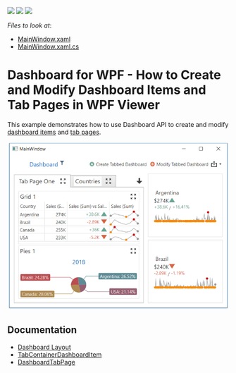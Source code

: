 <!-- default badges list -->
![](https://img.shields.io/endpoint?url=https://codecentral.devexpress.com/api/v1/VersionRange/149106909/22.2.2%2B)
[![](https://img.shields.io/badge/Open_in_DevExpress_Support_Center-FF7200?style=flat-square&logo=DevExpress&logoColor=white)](https://supportcenter.devexpress.com/ticket/details/T830518)
[![](https://img.shields.io/badge/📖_How_to_use_DevExpress_Examples-e9f6fc?style=flat-square)](https://docs.devexpress.com/GeneralInformation/403183)
<!-- default badges end -->
<!-- default file list -->
*Files to look at*:

* [MainWindow.xaml](./CS/WpfDashboardTabSupportExample/WpfDashboardTabSupportExample/MainWindow.xaml)
* [MainWindow.xaml.cs](./CS/WpfDashboardTabSupportExample/WpfDashboardTabSupportExample/MainWindow.xaml.cs)
<!-- default file list end -->

# Dashboard for WPF - How to Create and Modify Dashboard Items and Tab Pages in WPF Viewer

This example demonstrates how to use Dashboard API to create and modify [dashboard items](https://docs.devexpress.com/Dashboard/116521/basic-concepts-and-terminology/dashboard-items) and [tab pages](https://docs.devexpress.com/Dashboard/DevExpress.DashboardCommon.DashboardTabPage).

![](./images/wpf-dashboard-viewer-item-tabs.png)

## Documentation

- [Dashboard Layout](https://docs.devexpress.com/Dashboard/116693/common-features/dashboard-layout)
- [TabContainerDashboardItem](https://docs.devexpress.com/Dashboard/DevExpress.DashboardCommon.TabContainerDashboardItem)
- [DashboardTabPage](https://docs.devexpress.com/Dashboard/DevExpress.DashboardCommon.DashboardTabPage)
